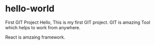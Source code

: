 # hello-world
First GIT Project
Hello, This is my first GIT project. GIT is amazing Tool which helps to work from anywhere.

React is amzaing framework.
